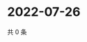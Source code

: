 # 2022-07-26

共 0 条

<!-- BEGIN WEIBO -->
<!-- 最后更新时间 Tue Jul 26 2022 17:01:19 GMT+0800 (China Standard Time) -->

<!-- END WEIBO -->
